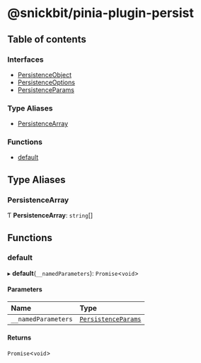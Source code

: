 # @snickbit/pinia-plugin-persist

## Table of contents

### Interfaces

- [PersistenceObject](interfaces/PersistenceObject.md)
- [PersistenceOptions](interfaces/PersistenceOptions.md)
- [PersistenceParams](interfaces/PersistenceParams.md)

### Type Aliases

- [PersistenceArray](README.md#persistencearray)

### Functions

- [default](README.md#default)

## Type Aliases

### PersistenceArray

Ƭ **PersistenceArray**: `string`[]

## Functions

### default

▸ **default**(`__namedParameters`): `Promise`<`void`\>

#### Parameters

| Name | Type |
| :------ | :------ |
| `__namedParameters` | [`PersistenceParams`](interfaces/PersistenceParams.md) |

#### Returns

`Promise`<`void`\>
